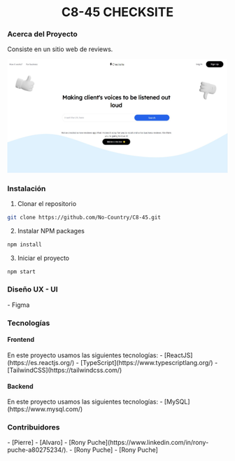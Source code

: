 <h1 align="center">C8-45 CHECKSITE</h1>
<h3>Acerca del Proyecto</h3>
<p align="justify">
  Consiste en un sitio web de reviews.
</p>
<img src="./frontend/src/assets/Portada.jpg"/>

<h3>Instalación</h3>

1. Clonar el repositorio
```sh
git clone https://github.com/No-Country/C8-45.git
```
2. Instalar NPM packages
```sh
npm install
```
3. Iniciar el proyecto
```sh
npm start
```
<h3>Diseño UX - UI</h3>
- Figma


<h3>Tecnologías</h3>
<h4>Frontend</h4>
En este proyecto usamos las siguientes tecnologías:
- [ReactJS](https://es.reactjs.org/)
- [TypeScript](https://www.typescriptlang.org/)
- [TailwindCSS](https://tailwindcss.com/)

<h4>Backend</h4>
En este proyecto usamos las siguientes tecnologías:
- [MySQL](https://www.mysql.com/)

<h3>Contribuidores</h3>
- [Pierre]
- [Alvaro]
- [Rony Puche](https://www.linkedin.com/in/rony-puche-a80275234/).
- [Rony Puche]
- [Rony Puche]